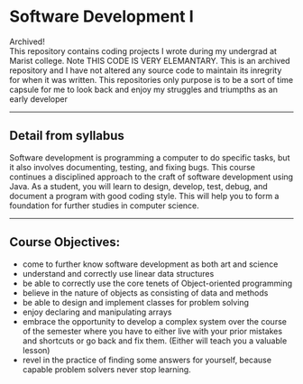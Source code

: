 # Software Development I

Archived!\
This repository contains coding projects I wrote during my undergrad at Marist college. Note THIS CODE IS VERY ELEMANTARY. This is an archived repository and I have not altered any source code to maintain its inregrity for when it was written. This repositories only purpose is to be a sort of time capsule for me to look back and enjoy my struggles and triumpths as an early developer

---

## Detail from syllabus

Software development is programming a computer to do specific tasks, but it also involves documenting, testing, and fixing bugs. This course continues a disciplined approach to the craft of software development using Java. As a student, you will learn to design, develop, test, debug, and document a program with good coding style. This will help you to form a foundation for further studies in computer science.

---

## Course Objectives:

- come to further know software development as both art and science
- understand and correctly use linear data structures
- be able to correctly use the core tenets of Object-oriented programming
- believe in the nature of objects as consisting of data and methods
- be able to design and implement classes for problem solving
- enjoy declaring and manipulating arrays
- embrace the opportunity to develop a complex system over the course
  of the semester where you have to either live with your prior
  mistakes and shortcuts or go back and fix them.
  (Either will teach you a valuable lesson)
- revel in the practice of finding some answers for yourself, because capable problem solvers never stop learning.
